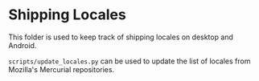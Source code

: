# Shipping Locales

This folder is used to keep track of shipping locales on desktop and Android.

`scripts/update_locales.py` can be used to update the list of locales from Mozilla's Mercurial repositories.
